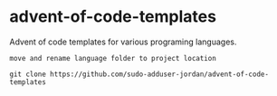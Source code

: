 # advent-of-code-templates

Advent of code templates for various programing languages.

`move and rename language folder to project location`
```
git clone https://github.com/sudo-adduser-jordan/advent-of-code-templates
```











